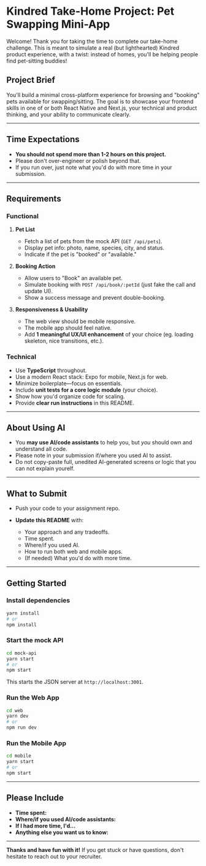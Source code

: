 # Kindred Take-Home Project: Pet Swapping Mini-App

Welcome! Thank you for taking the time to complete our take-home challenge.
This is meant to simulate a real (but lighthearted) Kindred product experience, with a twist: instead of homes, you'll be helping people find pet-sitting buddies!

## Project Brief

You'll build a minimal cross-platform experience for browsing and "booking" pets available for swapping/sitting. The goal is to showcase your frontend skills in one of or both React Native and Next.js, your technical and product thinking, and your ability to communicate clearly.

---

## Time Expectations

- **You should not spend more than 1-2 hours on this project.**
- Please don't over-engineer or polish beyond that.
- If you run over, just note what you'd do with more time in your submission.

---

## Requirements

### **Functional**

1. **Pet List**

   - Fetch a list of pets from the mock API (`GET /api/pets`).
   - Display pet info: photo, name, species, city, and status.
   - Indicate if the pet is "booked" or "available."

2. **Booking Action**

   - Allow users to "Book" an available pet.
   - Simulate booking with `POST /api/book/:petId` (just fake the call and update UI).
   - Show a success message and prevent double-booking.

3. **Responsiveness & Usability**

   - The web view should be mobile responsive.
   - The mobile app should feel native.
   - Add **1 meaningful UX/UI enhancement** of your choice (eg. loading skeleton, nice transitions, etc.).

### **Technical**

- Use **TypeScript** throughout.
- Use a modern React stack: Expo for mobile, Next.js for web.
- Minimize boilerplate—focus on essentials.
- Include **unit tests for a core logic module** (your choice).
- Show how you'd organize code for scaling.
- Provide **clear run instructions** in this README.

---

## About Using AI

- You **may use AI/code assistants** to help you, but _you_ should own and understand all code.
- Please note in your submission if/where you used AI to assist.
- Do not copy-paste full, unedited AI-generated screens or logic that you can not explain yourelf.

---

## What to Submit

- Push your code to your assignment repo.
- **Update this README** with:

  - Your approach and any tradeoffs.
  - Time spent.
  - Where/if you used AI.
  - How to run both web and mobile apps.
  - (If needed) What you'd do with more time.

---

## Getting Started

### **Install dependencies**

```bash
yarn install
# or
npm install
```

### **Start the mock API**

```bash
cd mock-api
yarn start
# or
npm start
```

This starts the JSON server at `http://localhost:3001`.

### **Run the Web App**

```bash
cd web
yarn dev
# or
npm run dev
```

### **Run the Mobile App**

```bash
cd mobile
yarn start
# or
npm start
```

---

## Please Include

- **Time spent:**
- **Where/if you used AI/code assistants:**
- **If I had more time, I'd...**
- **Anything else you want us to know:**

---

**Thanks and have fun with it!**
If you get stuck or have questions, don't hesitate to reach out to your recruiter.
